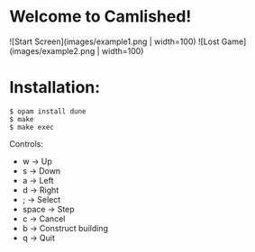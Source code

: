 # Welcome to Camlished!


![Start Screen](images/example1.png | width=100)
![Lost Game](images/example2.png | width=100)


# Installation:
```
$ opam install dune  
$ make  
$ make exec  
```

Controls:
* w -> Up
* s -> Down
* a -> Left
* d -> Right
* ; -> Select
* space -> Step
* c -> Cancel
* b -> Construct building
* q -> Quit
